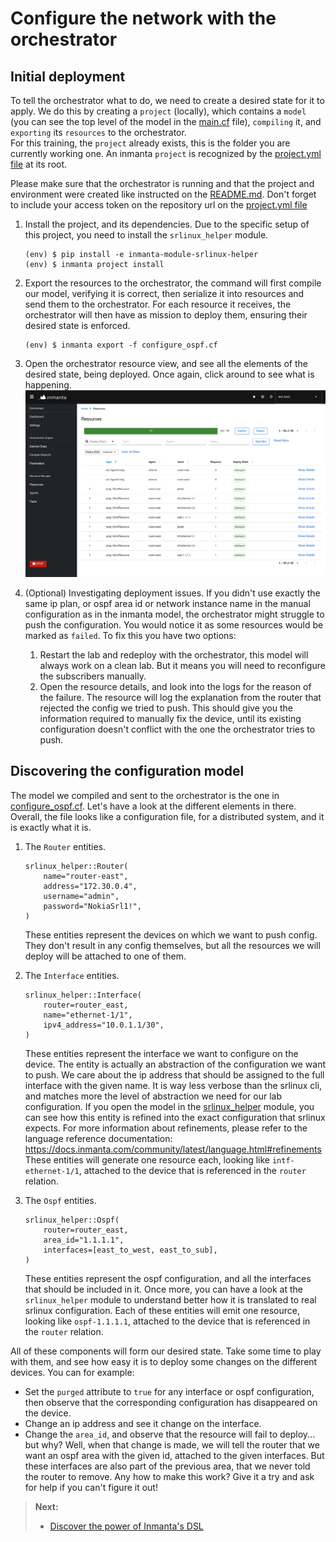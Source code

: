 # Configure the network with the orchestrator

## Initial deployment

To tell the orchestrator what to do, we need to create a desired state for it to apply.  We do this by creating a `project` (locally), which contains a `model` (you can see the top level of the model in the [main.cf](main.cf) file), `compiling` it, and `exporting` its `resources` to the orchestrator.  
For this training, the `project` already exists, this is the folder you are currently working one.  An inmanta `project` is recognized by the  [project.yml file](https://docs.inmanta.com/community/dev/reference/projectyml.html#project-yml) at its root.

Please make sure that the orchestrator is running and that the project and environment were created like instructed on the [README.md](README.md). Don't forget to include your access token on the repository url on the [project.yml file](project.yml)

1. Install the project, and its dependencies.  Due to the specific setup of this project, you need to install the `srlinux_helper` module.
    ```console
    (env) $ pip install -e inmanta-module-srlinux-helper
    (env) $ inmanta project install
    ```

2. Export the resources to the orchestrator, the command will first compile our model, verifying it is correct, then serialize it into resources and send them to the orchestrator.  For each resource it receives, the orchestrator will then have as mission to deploy them, ensuring their desired state is enforced.
    ```console
    (env) $ inmanta export -f configure_ospf.cf
    ```

3. Open the orchestrator resource view, and see all the elements of the desired state, being deployed.  Once again, click around to see what is happening.
    ![Alt text](images/orchestrator-resources-page.png)

4. (Optional) Investigating deployment issues.  If you didn't use exactly the same ip plan, or ospf area id or network instance name in the manual configuration as in the inmanta model, the orchestrator might struggle to push the configuration.  You would notice it as some resources would be marked as `failed`.  To fix this you have two options:
    1. Restart the lab and redeploy with the orchestrator, this model will always work on a clean lab.  But it means you will need to reconfigure the subscribers manually.
    2. Open the resource details, and look into the logs for the reason of the failure.  The resource will log the explanation from the router that rejected the config we tried to push.  This should give you the information required to manually fix the device, until its existing configuration doesn't conflict with the one the orchestrator tries to push.


## Discovering the configuration model

The model we compiled and sent to the orchestrator is the one in [configure_ospf.cf](./configure_ospf.cf).  Let's have a look at the different elements in there.  Overall, the file looks like a configuration file, for a distributed system, and it is exactly what it is.

1. The `Router` entities.
    ```
    srlinux_helper::Router(
        name="router-east",
        address="172.30.0.4",
        username="admin",
        password="NokiaSrl1!",
    )
    ```

    These entities represent the devices on which we want to push config.  They don't result in any config themselves, but all the resources we will deploy will be attached to one of them.

2. The `Interface` entities.
    ```
    srlinux_helper::Interface(
        router=router_east,
        name="ethernet-1/1",
        ipv4_address="10.0.1.1/30",
    )
    ```

    These entities represent the interface we want to configure on the device.  The entity is actually an abstraction of the configuration we want to push.  We care about the ip address that should be assigned to the full interface with the given name.  It is way less verbose than the srlinux cli, and matches more the level of abstraction we need for our lab configuration.  If you open the model in the [srlinux_helper](./inmanta-module-srlinux-helper/model/_init.cf#L82) module, you can see how this entity is refined into the exact configuration that srlinux expects.  For more information about refinements, please refer to the language reference documentation: https://docs.inmanta.com/community/latest/language.html#refinements  
    These entities will generate one resource each, looking like `intf-ethernet-1/1`, attached to the device that is referenced in the `router` relation.

3. The `Ospf` entities.
    ```
    srlinux_helper::Ospf(
        router=router_east,
        area_id="1.1.1.1",
        interfaces=[east_to_west, east_to_sub],
    )
    ```

    These entities represent the ospf configuration, and all the interfaces that should be included in it.  Once more, you can have a look at the `srlinux_helper` module to understand better how it is translated to real srlinux configuration.  Each of these entities will emit one resource, looking like `ospf-1.1.1.1`, attached to the device that is referenced in the `router` relation.

All of these components will form our desired state.  Take some time to play with them, and see how easy it is to deploy some changes on the different devices.  You can for example:
- Set the `purged` attribute to `true` for any interface or ospf configuration, then observe that the corresponding configuration has disappeared on the device.
- Change an ip address and see it change on the interface.
- Change the `area_id`, and observe that the resource will fail to deploy... but why?  Well, when that change is made, we will tell the router that we want an ospf area with the given id, attached to the given interfaces.  But these interfaces are also part of the previous area, that we never told the router to remove.  Any how to make this work?  Give it a try and ask for help if you can't figure it out!


> **Next:**
> - [Discover the power of Inmanta's DSL](./2-getting-further.md)

